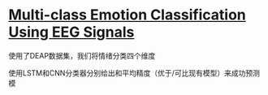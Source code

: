 # [Multi-class Emotion Classification Using EEG Signals](https://github.com/66xiu/EEG-identification/blob/7ccd305d649d006d79e6f0648c4cc67aa9a9f38c/2020.3.23/%E4%BB%A3%E7%A0%81%E5%A4%8D%E7%8E%B0/2021_Book_AdvancedComputing-496-513.pdf)
使用了DEAP数据集，我们将情绪分类四个维度   

使用LSTM和CNN分类器分别给出和平均精度（优于/可比现有模型）来成功预测模
